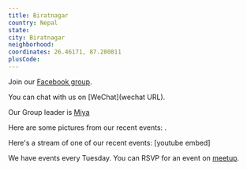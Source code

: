 ```yaml
---
title: Biratnagar
country: Nepal
state: 
city: Biratnagar
neighborhood: 
coordinates: 26.46171, 87.280811
plusCode:
---
```

Join our [Facebook group](https://www.facebook.com/groups/free.code.camp.biratnagar).

You can chat with us on [WeChat](wechat URL).

Our Group leader is [Miya](freecodecamp.org/miya)

Here are some pictures from our recent events:
![]().

Here's a stream of one of our recent events:
[youtube embed]

We have events every Tuesday. You can RSVP for an event on [meetup](meetupurl).
